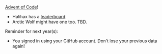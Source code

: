 [Advent of Code](https://adventofcode.com/2021)! 
- Halihax has a [leaderboard](https://adventofcode.com/2021/leaderboard/private/view/288354)
- Arctic Wolf might have one too. TBD.

Reminder for next year(s):

- You signed in using your GitHub account. Don't lose your previous data again!
